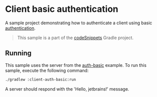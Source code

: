 # Client basic authentication

A sample project demonstrating how to authenticate a client using basic [authentication](https://ktor.io/docs/auth.html).
> This sample is a part of the [codeSnippets](../../README.md) Gradle project.

## Running

This sample uses the server from the [auth-basic](../auth-basic) example.
To run this sample, execute the following command:

```bash
./gradlew :client-auth-basic:run
```

A server should respond with the 'Hello, jetbrains!' message.
